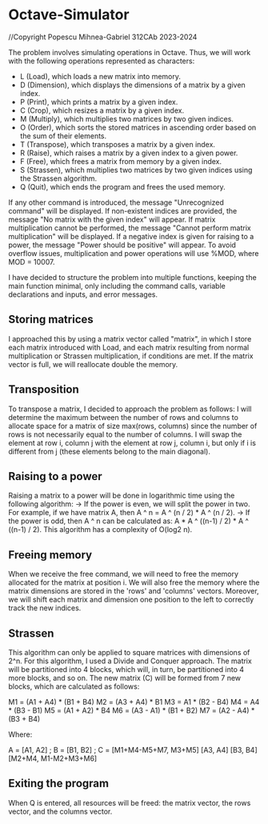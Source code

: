 # Octave-Simulator

//Copyright Popescu Mihnea-Gabriel 312CAb 2023-2024

The problem involves simulating operations in Octave.
Thus, we will work with the following operations represented as characters:

- L (Load), which loads a new matrix into memory.
- D (Dimension), which displays the dimensions of a matrix by a given index.
- P (Print), which prints a matrix by a given index.
- C (Crop), which resizes a matrix by a given index.
- M (Multiply), which multiplies two matrices by two given indices.
- O (Order), which sorts the stored matrices in ascending order based on the sum of their elements.
- T (Transpose), which transposes a matrix by a given index.
- R (Raise), which raises a matrix by a given index to a given power.
- F (Free), which frees a matrix from memory by a given index.
- S (Strassen), which multiplies two matrices by two given indices using the Strassen algorithm.
- Q (Quit), which ends the program and frees the used memory.

If any other command is introduced, the message "Unrecognized command" will be displayed. If non-existent indices are provided, the message "No matrix with the given index" will appear. If matrix multiplication cannot be performed, the message "Cannot perform matrix multiplication" will be displayed. If a negative index is given for raising to a power, the message "Power should be positive" will appear. To avoid overflow issues, multiplication and power operations will use %MOD, where MOD = 10007.

I have decided to structure the problem into multiple functions, keeping the main function minimal, only including the command calls, variable declarations and inputs, and error messages.

## Storing matrices

I approached this by using a matrix vector called "matrix", in which I store each matrix introduced with Load, and each matrix resulting from normal multiplication or Strassen multiplication, if conditions are met. If the matrix vector is full, we will reallocate double the memory.

## Transposition

To transpose a matrix, I decided to approach the problem as follows: I will determine the maximum between the number of rows and columns to allocate space for a matrix of size max(rows, columns) since the number of rows is not necessarily equal to the number of columns. I will swap the element at row i, column j with the element at row j, column i, but only if i is different from j (these elements belong to the main diagonal).

## Raising to a power

Raising a matrix to a power will be done in logarithmic time using the following algorithm:
-> If the power is even, we will split the power in two. For example, if we have matrix A, then A ^ n = A ^ (n / 2) * A ^ (n / 2).
-> If the power is odd, then A ^ n can be calculated as: A * A ^ ((n-1) / 2) * A ^ ((n-1) / 2).
This algorithm has a complexity of O(log2 n).

## Freeing memory

When we receive the free command, we will need to free the memory allocated for the matrix at position i. We will also free the memory where the matrix dimensions are stored in the 'rows' and 'columns' vectors. Moreover, we will shift each matrix and dimension one position to the left to correctly track the new indices.

## Strassen

This algorithm can only be applied to square matrices with dimensions of 2^n. For this algorithm, I used a Divide and Conquer approach. The matrix will be partitioned into 4 blocks, which will, in turn, be partitioned into 4 more blocks, and so on. The new matrix (C) will be formed from 7 new blocks, which are calculated as follows:

M1 = (A1 + A4) * (B1 + B4)
M2 = (A3 + A4) * B1
M3 = A1 * (B2 - B4)
M4 = A4 * (B3 - B1)
M5 = (A1 + A2) * B4
M6 = (A3 - A1) * (B1 + B2)
M7 = (A2 - A4) * (B3 + B4)

Where:

A = [A1, A2] ; B = [B1, B2] ; C = [M1+M4-M5+M7, M3+M5]
    [A3, A4]       [B3, B4]       [M2+M4, M1-M2+M3+M6]

## Exiting the program

When Q is entered, all resources will be freed: the matrix vector, the rows vector, and the columns vector.
